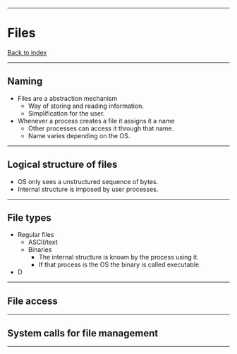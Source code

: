 
---
# Files

[Back to index](../README.md)

---
## Naming

- Files are a abstraction mechanism
	- Way of storing and reading information.
	- Simplification for the user.
- Whenever a process creates a file it assigns it a name
	- Other processes can access it through that name.
	- Name varies depending on the OS.

---
## Logical structure of files 

- OS only sees a unstructured sequence of bytes.
- Internal structure is imposed by user processes.

---
## File types

- Regular files
	- ASCII/text
	- Binaries
		- The internal structure is known by the process using it.
		- If that process is the OS the binary is called executable.
- D

---
## File access



---
## System calls for file management



---
